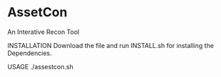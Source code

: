 # AssetCon
An Interative Recon Tool

INSTALLATION
Download the file and run INSTALL.sh for installing the Dependencies.

USAGE
./assestcon.sh <domain>
